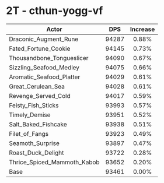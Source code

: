 # 2T - cthun-yogg-vf
| Actor | DPS | Increase |
|---|:---:|:---:|
|Draconic_Augment_Rune|94287|0.88%|
|Fated_Fortune_Cookie|94145|0.73%|
|Thousandbone_Tongueslicer|94090|0.67%|
|Sizzling_Seafood_Medley|94075|0.66%|
|Aromatic_Seafood_Platter|94029|0.61%|
|Great_Cerulean_Sea|94028|0.61%|
|Revenge_Served_Cold|94017|0.59%|
|Feisty_Fish_Sticks|93993|0.57%|
|Timely_Demise|93951|0.52%|
|Salt_Baked_Fishcake|93938|0.51%|
|Filet_of_Fangs|93923|0.49%|
|Seamoth_Surprise|93897|0.47%|
|Roast_Duck_Delight|93722|0.28%|
|Thrice_Spiced_Mammoth_Kabob|93652|0.20%|
|Base|93461|0.00%|
